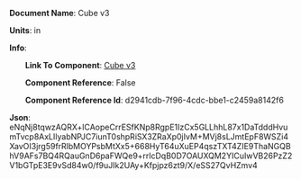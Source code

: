 **Document Name**: Cube v3

**Units**: in

**Info**:

&emsp;&emsp;**Link To Component**: [Cube v3](/data/linked_components/3Cylinder-0c54d3e2-1fac-4091-9ddd-216e9271f41c/Cube%20v3-d2941cdb-7f96-4cdc-bbe1-c2459a8142f6/timeline.md)

&emsp;&emsp;**Component Reference**: False

&emsp;&emsp;**Component Reference Id**: d2941cdb-7f96-4cdc-bbe1-c2459a8142f6

**Json**: eNqNj8tqwzAQRX+lCAopeCrrESfKNp8RgpE1IzCx5GLLhhL87x1DaTdddHvumTvcp8AxLIlyabNPJC7iunT0shpRiSX3ZRaXp0jIvM+MVj8sLJmtEpF8WSZi4XavOI3jrg59frRlbMOYPsbMtXx5+668HyT64uXuEP4qszTXT4ZIE9ThaNGQBhV9AFs7BQ4RQauGnD6paFWQe9+rrlcDqB0D7OAUXQM2YICuIwVB26PzZ2V1bGTpE3E9vSd84w0/f9uJIk2UAy+Kfpjpz6zt9/X/eSS27QvHZmv4

